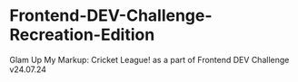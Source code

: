 # Frontend-DEV-Challenge-Recreation-Edition
Glam Up My Markup: Cricket League! as a part of Frontend DEV Challenge v24.07.24
